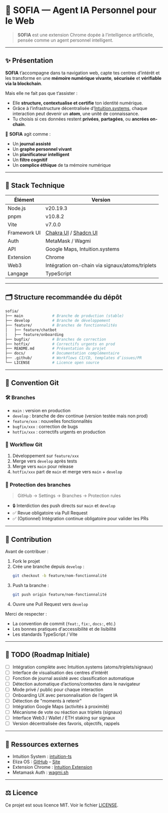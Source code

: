 
# 🧠 SOFIA — Agent IA Personnel pour le Web

> **SOFIA** est une extension Chrome dopée à l’intelligence artificielle, pensée comme un agent personnel intelligent.

---

## ✨ Présentation

**SOFIA** t’accompagne dans ta navigation web, capte tes centres d’intérêt et les transforme en une **mémoire numérique vivante**, **sécurisée** et **vérifiable via la blockchain**.

Mais elle ne fait pas que t’assister :
- Elle **structure, contextualise et certifie** ton identité numérique.
- Grâce à l’infrastructure décentralisée d’[Intuition.systems](https://www.intuition.systems/), chaque interaction peut devenir un **atom**, une unité de connaissance.
- Tu choisis si ces données restent **privées**, **partagées**, ou **ancrées on-chain**.

🧭 **SOFIA** agit comme :
- Un **journal assisté**
- Un **graphe personnel vivant**
- Un **planificateur intelligent**
- Un **filtre cognitif**
- Un **complice éthique** de ta mémoire numérique

---

## 🧰 Stack Technique

| Élément        | Version       |
|----------------|---------------|
| Node.js        | v20.19.3      |
| pnpm           | v10.8.2       |
| Vite           | v7.0.0        |
| Framework UI   | [Chakra UI](https://chakra-ui.com/) / [Shadcn UI](https://ui.shadcn.com/) |
| Auth           | MetaMask / Wagmi |
| API            | Google Maps, Intuition.systems |
| Extension      | Chrome |
| Web3           | Intégration on-chain via signaux/atoms/triplets |
| Langage        | TypeScript    |

---

## 🗂️ Structure recommandée du dépôt

```bash
sofia/
├── main             # Branche de production (stable)
├── develop          # Branche de développement
├── feature/         # Branches de fonctionnalités
│   ├── feature/chatbot
│   ├── feature/onboarding
├── bugfix/          # Branches de correction
├── hotfix/          # Correctifs urgents en prod
├── README.md        # Présentation du projet
├── docs/            # Documentation complémentaire
├── .github/         # Workflows CI/CD, templates d’issues/PR
└── LICENSE          # Licence open source
```

---

## 🌳 Convention Git

### 🛠 Branches

- `main` : version en production
- `develop` : branche de dev continue (version testée mais non prod)
- `feature/xxx` : nouvelles fonctionnalités
- `bugfix/xxx` : correction de bugs
- `hotfix/xxx` : correctifs urgents en production

### 🔄 Workflow Git

1. Développement sur `feature/xxx`
2. Merge vers `develop` après tests
3. Merge vers `main` pour release
4. `hotfix/xxx` part de `main` et merge vers `main` + `develop`

### 🔐 Protection des branches

> GitHub → Settings → Branches → Protection rules

- 🔒 Interdiction des push directs sur `main` et `develop`
- ✅ Revue obligatoire via Pull Request
- ✅ (Optionnel) Intégration continue obligatoire pour valider les PRs

---

## 🤝 Contribution

Avant de contribuer :

1. Fork le projet
2. Crée une branche depuis `develop` :
   ```bash
   git checkout -b feature/nom-fonctionnalité
   ```
3. Push ta branche :
   ```bash
   git push origin feature/nom-fonctionnalité
   ```
4. Ouvre une Pull Request vers `develop`

Merci de respecter :
- La convention de commit (`feat:`, `fix:`, `docs:`, etc.)
- Les bonnes pratiques d'accessibilité et de lisibilité
- Les standards TypeScript / Vite

---

## 📌 TODO (Roadmap Initiale)

- [ ] Intégration complète avec Intuition.systems (atoms/triplets/signaux)
- [ ] Interface de visualisation des centres d’intérêt
- [ ] Fonction de journal assisté avec classification automatique
- [ ] Détection automatique d’actions/contextes dans le navigateur
- [ ] Mode privé / public pour chaque interaction
- [ ] Onboarding UX avec personnalisation de l’agent IA
- [ ] Détection de "moments à retenir"
- [ ] Intégration Google Maps (activités à proximité)
- [ ] Mécanisme de vote ou réaction aux triplets (signaux)
- [ ] Interface Web3 / Wallet / ETH staking sur signaux
- [ ] Version décentralisée des favoris, objectifs, rappels

---

## 🔗 Ressources externes

- Intuition System : [intuition-ts](https://github.com/0xIntuition/intuition-ts)
- Eliza OS : [GitHub](https://github.com/elizaOS/eliza) – [Site](https://www.elizaos.ai/)
- Extension Chrome : [Intuition Extension](https://github.com/0xIntuition/chrome-extension)
- Metamask Auth : [wagmi.sh](https://wagmi.sh/react/getting-started)

---

## ⚖️ Licence

Ce projet est sous licence MIT. Voir le fichier [LICENSE](./LICENSE).
